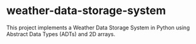 # weather-data-storage-system
This project implements a Weather Data Storage System in Python using Abstract Data Types (ADTs) and 2D arrays.
